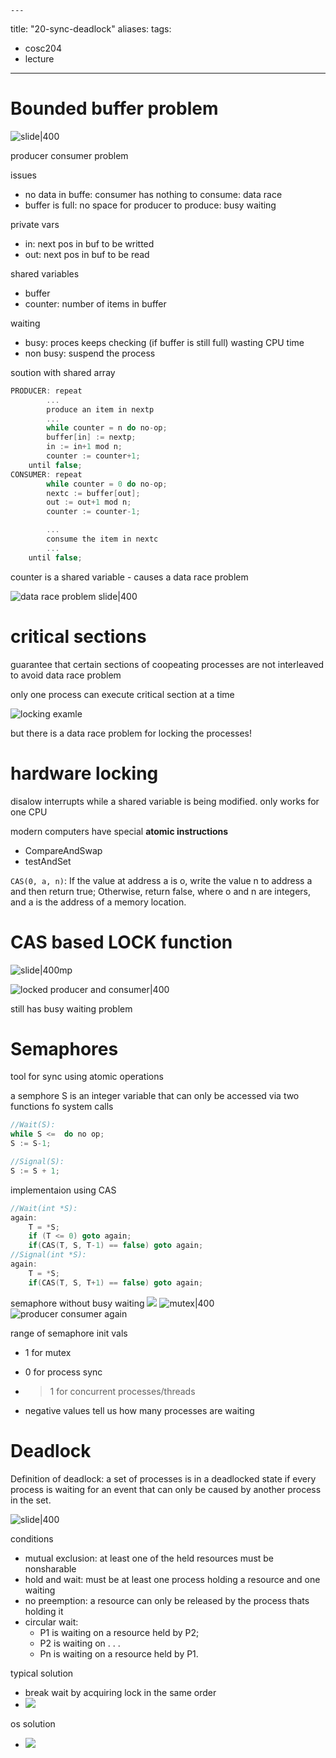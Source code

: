 	---
title: "20-sync-deadlock"
aliases: 
tags: 
- cosc204
- lecture
---

# Bounded buffer problem
![slide|400](https://i.imgur.com/tdAllKY.png)

producer consumer problem

issues
- no data in buffe: consumer has nothing to consume: data race
- buffer is full: no space for producer to produce: busy waiting

private vars
- in: next pos in buf to be writted
- out: next pos in buf to be read

shared variables
- buffer
- counter: number of items in buffer

waiting
- busy: proces keeps checking (if buffer is still full) wasting CPU time
- non busy: suspend the process 

soution with shared array
```c
PRODUCER: repeat 
		...
		produce an item in nextp 
		...
		while counter = n do no-op;
		buffer[in] := nextp;
		in := in+1 mod n;
		counter := counter+1;
	until false;	
CONSUMER: repeat 
		while counter = 0 do no-op;
		nextc := buffer[out];
		out := out+1 mod n;
		counter := counter-1;

		...
		consume the item in nextc 
		...
	until false;
```

counter is a shared variable - causes a data race problem

![data race problem slide|400](https://i.imgur.com/qIz6FGU.png)

# critical sections
guarantee that certain sections of coopeating processes are not interleaved to avoid data race problem

only one process can execute critical section at a time

![locking examle](https://i.imgur.com/YTqizzt.png)

but there is a data race problem for locking the processes!

# hardware locking
disalow interrupts while a shared variable is being modified. only works for one CPU

modern computers have special **atomic instructions**
- CompareAndSwap
- testAndSet

`CAS(0, a, n)`: If the value at address a is o, write the value n to address a and then return true; Otherwise, return false, where o and n are integers, and a is the address of a memory location.

# CAS based LOCK function
![slide|400mp](https://i.imgur.com/aeS3HGS.png)

![locked producer and consumer|400](https://i.imgur.com/LQfdIVC.png)

still has busy waiting problem

# Semaphores
tool for sync using atomic operations

a semphore S is an integer variable that can only be accessed via two functions fo system calls

``` c
//Wait(S): 
while S <=  do no op;
S := S-1;

//Signal(S):
S := S + 1;
```

implementaion using CAS
``` c
//Wait(int *S): 
again: 
	T = *S;
	if (T <= 0) goto again;
	if(CAS(T, S, T-1) == false) goto again;
//Signal(int *S): 
again: 
	T = *S;
	if(CAS(T, S, T+1) == false) goto again;	

```

semaphore without busy waiting ![](https://i.imgur.com/bLzY5q3.png)
![mutex|400](https://i.imgur.com/fkBl7PR.png)
![producer consumer again](https://i.imgur.com/ZN8bonW.png)

range of semaphore init vals
- 1 for mutex
- 0 for process sync
- >1 for concurrent processes/threads

- negative values tell us how many processes are waiting

# Deadlock
Definition of deadlock: a set of processes is in a deadlocked state if every process is waiting for an event that can only be caused by another process in the set.

![slide|400](https://i.imgur.com/XTSVwVI.png)

conditions
- mutual exclusion: at least one of the held resources must be nonsharable
- hold and wait: must be at least one process holding a resource and one waiting
- no preemption: a resource can only be released by the process thats holding it
- circular wait: 
	- P1 is waiting on a resource held by P2; 
	- P2 is waiting on . . . 
	- Pn is waiting on a resource held by P1.

typical solution
- break wait by acquiring lock in the same order
- ![](https://i.imgur.com/tDCTXWu.png)

os solution
- ![](https://i.imgur.com/1qHM2w0.png)
